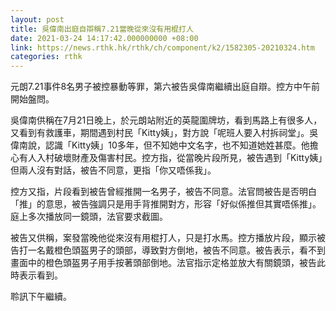 ```yaml
---
layout: post
title: 吳偉南出庭自辯稱7.21當晚從來沒有用棍打人
date: 2021-03-24 14:17:42.000000000 +08:00
link: https://news.rthk.hk/rthk/ch/component/k2/1582305-20210324.htm
categories: rthk
---
```


元朗7.21事件8名男子被控暴動等罪，第六被告吳偉南繼續出庭自辯。控方中午前開始盤問。

吳偉南供稱在7月21日晚上，於元朗站附近的英龍圍牌坊，看到馬路上有很多人，又看到有救護車，期間遇到村民「Kitty姨」，對方說「呢班人要入村拆祠堂」。吳偉南說，認識「Kitty姨」10多年，但不知她中文名字，也不知道她姓甚麼。他擔心有人入村破壞財產及傷害村民。控方指，從當晚片段所見，被告遇到「Kitty姨」但兩人沒有對話，被告不同意，更指「你又唔係我」。 

控方又指，片段看到被告曾經推開一名男子，被告不同意。法官問被告是否明白「推」的意思，被告強調只是用手背推開對方，形容「好似係推但其實唔係推」。庭上多次播放同一鏡頭，法官要求截圖。 

被告又供稱，案發當晚他從來沒有用棍打人，只是打水馬。控方播放片段，顯示被告打一名戴橙色頭盔男子的頭部，導致對方倒地，被告不同意。被告表示，看不到畫面中的橙色頭盔男子用手按著頭部倒地。法官指示定格並放大有關鏡頭，被告此時表示看到。 

聆訊下午繼續。
